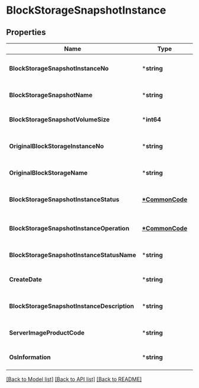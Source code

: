 # BlockStorageSnapshotInstance

## Properties
Name | Type | Description | Notes
------------ | ------------- | ------------- | -------------
**BlockStorageSnapshotInstanceNo** | ***string** | 블록스토리지스냅샷인스턴스번호 | [optional] [default to null]
**BlockStorageSnapshotName** | ***string** | 블록스토리지스냅샷명 | [optional] [default to null]
**BlockStorageSnapshotVolumeSize** | ***int64** | 블록스토지리볼륨사이즈 | [optional] [default to null]
**OriginalBlockStorageInstanceNo** | ***string** | 원본블록스토리지인스턴스번호 | [optional] [default to null]
**OriginalBlockStorageName** | ***string** | 원본블록스토리지명 | [optional] [default to null]
**BlockStorageSnapshotInstanceStatus** | **[*CommonCode](CommonCode.md)** | 블록스토리지스냅샷인스턴스상태 | [optional] [default to null]
**BlockStorageSnapshotInstanceOperation** | **[*CommonCode](CommonCode.md)** | 블록스토리지스냅샷인스턴스OP | [optional] [default to null]
**BlockStorageSnapshotInstanceStatusName** | ***string** |  | [optional] [default to null]
**CreateDate** | ***string** | 생성일시 | [optional] [default to null]
**BlockStorageSnapshotInstanceDescription** | ***string** | 블록스토리지스냅샷인스턴스설명 | [optional] [default to null]
**ServerImageProductCode** | ***string** | 서버이미지상품코드 | [optional] [default to null]
**OsInformation** | ***string** | OS정보 | [optional] [default to null]

[[Back to Model list]](../README.md#documentation-for-models) [[Back to API list]](../README.md#documentation-for-api-endpoints) [[Back to README]](../README.md)


